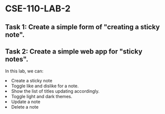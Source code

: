 # CSE-110-LAB-2
<h2> Task 1: Create a simple form of "creating a sticky note".</h2>

<h2> Task 2: Create a simple web app for "sticky notes". </h2>

In this lab, we can: 
<li> Create a sticky note
<li> Toggle like and dislike for a note. 
<li> Show the list of titles updating accordingly.
<li> Toggle light and dark themes.
<li> Update a note
<li> Delete a note
